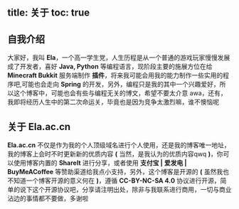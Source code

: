 title: 关于
toc: true
---

## 自我介绍

大家好，我叫 **Ela**，一个高一学生党，人生历程是从一个普通的游戏玩家慢慢发展成了开发者，喜好 **Java, Python** 等编程语言，现阶段主要的施展方位在给 **Minecraft Bukkit** 服务端制作 **插件**，将来我可能会用我的能力制作一些实用的程序吧,可能也会走向 **Spring** 的开发，另外，编程只是我的其中一个兴趣爱好，所以这个博客中，可能也会有些与编程无关的博文，希望不要太介意 awa，还有，我即将经历人生中的第二次命运关，毕竟也是因为竞争太激烈嘛，谁不懊恼呢

## 关于 **Ela.ac.cn**

**Ela.ac.cn** 不仅是作为我的个人顶级域名进行个人使用，还是我的博客唯一地址，我的博客上会时不时更新新的优质内容 **(** 当然，是我认为的优质内容qwq **)**，你可以使用博客内置的 **ShareIt** 进行分享，或者使用 **支付宝 | 爱发电 | BuyMeACoffee** 等赞助渠道给我点小支持，另外，这个博客是开源的 **(** 虽然我也不知道一个博客开源的意义何在 **)**，遵循 **CC-BY-NC-SA 4.0** 协议进行开源，简单的说下这个开源协议吧，分享请注明出处，除非与我联系进行商用，一切与商业沾边的事情都不要做，多谢啦